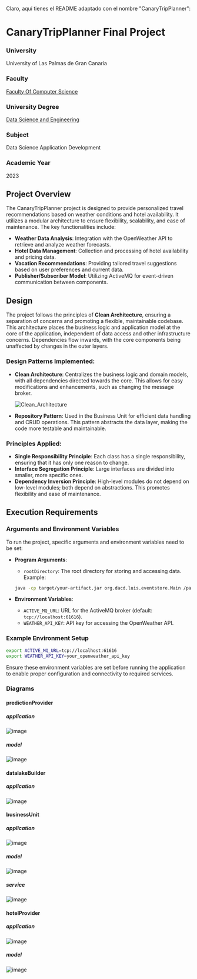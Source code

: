 Claro, aquí tienes el README adaptado con el nombre "CanaryTripPlanner":

# CanaryTripPlanner Final Project

### University
University of Las Palmas de Gran Canaria

### Faculty
[Faculty Of Computer Science](https://www.eii.ulpgc.es/es)

### University Degree
[Data Science and Engineering](https://www.eii.ulpgc.es/es/formacion/Grado-en-Ciencia-e-Ingenieria-de-Datos)

### Subject
Data Science Application Development

### Academic Year
2023

## Project Overview

The CanaryTripPlanner project is designed to provide personalized travel recommendations based on weather conditions and hotel availability. It utilizes a modular architecture to ensure flexibility, scalability, and ease of maintenance. The key functionalities include:

- **Weather Data Analysis**: Integration with the OpenWeather API to retrieve and analyze weather forecasts.
- **Hotel Data Management**: Collection and processing of hotel availability and pricing data.
- **Vacation Recommendations**: Providing tailored travel suggestions based on user preferences and current data.
- **Publisher/Subscriber Model**: Utilizing ActiveMQ for event-driven communication between components.

## Design

The project follows the principles of **Clean Architecture**, ensuring a separation of concerns and promoting a flexible, maintainable codebase. This architecture places the business logic and application model at the core of the application, independent of data access and other infrastructure concerns. Dependencies flow inwards, with the core components being unaffected by changes in the outer layers.

### Design Patterns Implemented:

- **Clean Architecture**: Centralizes the business logic and domain models, with all dependencies directed towards the core. This allows for easy modifications and enhancements, such as changing the message broker.
  
  ![Clean_Architecture](/images/CleanArchitecture.png)

- **Repository Pattern**: Used in the Business Unit for efficient data handling and CRUD operations. This pattern abstracts the data layer, making the code more testable and maintainable.

### Principles Applied:

- **Single Responsibility Principle**: Each class has a single responsibility, ensuring that it has only one reason to change.
- **Interface Segregation Principle**: Large interfaces are divided into smaller, more specific ones.
- **Dependency Inversion Principle**: High-level modules do not depend on low-level modules; both depend on abstractions. This promotes flexibility and ease of maintenance.

## Execution Requirements

### Arguments and Environment Variables

To run the project, specific arguments and environment variables need to be set:

- **Program Arguments**: 
  - `rootDirectory`: The root directory for storing and accessing data.
  Example:
  ```sh
  java -cp target/your-artifact.jar org.dacd.luis.eventstore.Main /path/to/rootDirectory
  ```

- **Environment Variables**:
  - `ACTIVE_MQ_URL`: URL for the ActiveMQ broker (default: `tcp://localhost:61616`).
  - `WEATHER_API_KEY`: API key for accessing the OpenWeather API.
  
### Example Environment Setup

```sh
export ACTIVE_MQ_URL=tcp://localhost:61616
export WEATHER_API_KEY=your_openweather_api_key
```

Ensure these environment variables are set before running the application to enable proper configuration and connectivity to required services.

### Diagrams
#### predictionProvider

##### application
![image](https://github.com/luis-guillen/Final-Project/assets/129759843/91025edd-4b96-4391-9b9e-518bf1943442)

##### model
![image](https://github.com/luis-guillen/Final-Project/assets/129759843/c6d681f7-bc22-428e-9ec7-f2e3fbfbf86e)



#### datalakeBuilder

##### application
![image](https://github.com/luis-guillen/Final-Project/assets/129759843/944b43cf-f7de-40ec-9b18-e33c6e00d593)


#### businessUnit

##### application
![image](https://github.com/luis-guillen/Final-Project/assets/129759843/7cf9993a-55dc-4413-a355-5762754a7c91)

##### model
![image](https://github.com/luis-guillen/Final-Project/assets/129759843/7a5786e4-dc68-4e28-9cfc-05fc7a0711ce)

##### service
![image](https://github.com/luis-guillen/Final-Project/assets/129759843/d18bd549-b6bb-49e6-8fc9-8e6fd8bfb076)


#### hotelProvider

##### application
![image](https://github.com/luis-guillen/Final-Project/assets/129759843/adfd1121-28c4-4226-96aa-b9bb3441726c)

##### model
![image](https://github.com/luis-guillen/Final-Project/assets/129759843/e7707a01-c637-41ca-99d9-56de8e5a21f3)


